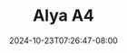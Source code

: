 --- 
title: "Alya A4"
description: "nonton  video bokep Alya A4 simontok durasi panjang  "
date: 2024-10-23T07:26:47-08:00
file_code: "oacng5lq8o9w"
draft: false
cover: "7g3glmelngv2djnk.jpg"
tags: ["Alya", "bokep-indo", "bokep-viral", "bokep-ig"]
length: 11
fld_id: "1483387"
foldername: "Alya"
categories: ["Alya"]
views: 0
---